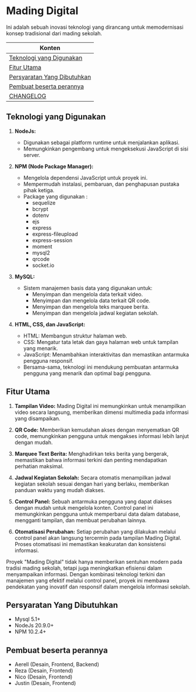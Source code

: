 # Mading Digital

Ini adalah sebuah inovasi teknologi yang dirancang untuk memodernisasi konsep tradisional dari mading sekolah.

| Konten |
| ------ |
| [Teknologi yang Digunakan](#teknologi-yang-digunakan) |
| [Fitur Utama](#fitur-utama) |
| [Persyaratan Yang Dibutuhkan](#persyaratan-yang-dibutuhkan) |
| [Pembuat beserta perannya](#pembuat-beserta-perannya) |
| [CHANGELOG](CHANGELOG.md) |

## Teknologi yang Digunakan
1. **NodeJs:** 
   - Digunakan sebagai platform runtime untuk menjalankan aplikasi.
   - Memungkinkan pengembang untuk mengeksekusi JavaScript di sisi server.

2. **NPM (Node Package Manager):** 
   - Mengelola dependensi JavaScript untuk proyek ini.
   - Mempermudah instalasi, pembaruan, dan penghapusan pustaka pihak ketiga.
   - Package yang digunakan :
        - sequelize
        - bcrypt
        - dotenv
        - ejs
        - express
        - express-fileupload
        - express-session
        - moment
        - mysql2
        - qrcode
        - socket.io

3. **MySQL:** 
   - Sistem manajemen basis data yang digunakan untuk:
     - Menyimpan dan mengelola data terkait video.
     - Menyimpan dan mengelola data terkait QR code.
     - Menyimpan dan mengelola teks marquee berita.
     - Menyimpan dan mengelola jadwal kegiatan sekolah.

4. **HTML, CSS, dan JavaScript:** 
   - HTML: Membangun struktur halaman web.
   - CSS: Mengatur tata letak dan gaya halaman web untuk tampilan yang menarik.
   - JavaScript: Menambahkan interaktivitas dan memastikan antarmuka pengguna responsif.
   - Bersama-sama, teknologi ini mendukung pembuatan antarmuka pengguna yang menarik dan optimal bagi pengguna.

## Fitur Utama
1. **Tampilan Video:** Mading Digital ini memungkinkan untuk menampilkan video secara langsung, memberikan dimensi multimedia pada informasi yang disampaikan.

2. **QR Code:** Memberikan kemudahan akses dengan menyematkan QR code, memungkinkan pengguna untuk mengakses informasi lebih lanjut dengan mudah.

3. **Marquee Text Berita:** Menghadirkan teks berita yang bergerak, memastikan bahwa informasi terkini dan penting mendapatkan perhatian maksimal.

4. **Jadwal Kegiatan Sekolah:** Secara otomatis menampilkan jadwal kegiatan sekolah sesuai dengan hari yang berlaku, memberikan panduan waktu yang mudah diakses.

5. **Control Panel:** Sebuah antarmuka pengguna yang dapat diakses dengan mudah untuk mengelola konten. Control panel ini memungkinkan pengguna untuk memperbarui data dalam database, mengganti tampilan, dan membuat perubahan lainnya.

6. **Otomatisasi Perubahan:** Setiap perubahan yang dilakukan melalui control panel akan langsung tercermin pada tampilan Mading Digital. Proses otomatisasi ini memastikan keakuratan dan konsistensi informasi.

Proyek "Mading Digital" tidak hanya memberikan sentuhan modern pada tradisi mading sekolah, tetapi juga meningkatkan efisiensi dalam menyampaikan informasi. Dengan kombinasi teknologi terkini dan manajemen yang efektif melalui control panel, proyek ini membawa pendekatan yang inovatif dan responsif dalam mengelola informasi sekolah.

## Persyaratan Yang Dibutuhkan
- Mysql 5.1+
- NodeJs 20.9.0+
- NPM 10.2.4+

## Pembuat beserta perannya
- Aerell (Desain, Frontend, Backend)
- Reza (Desain, Frontend)
- Nico (Desain, Frontend)
- Justin (Desain, Frontend)